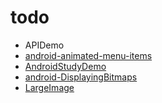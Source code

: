 # todo


- APIDemo
- [android-animated-menu-items](https://github.com/adonixis/android-animated-menu-items)
- [AndroidStudyDemo](http://www.jianshu.com/p/7ca6525fddcb)
- [android-DisplayingBitmaps](https://github.com/googlesamples/android-DisplayingBitmaps)
- [LargeImage](https://github.com/LuckyJayce/LargeImage)

